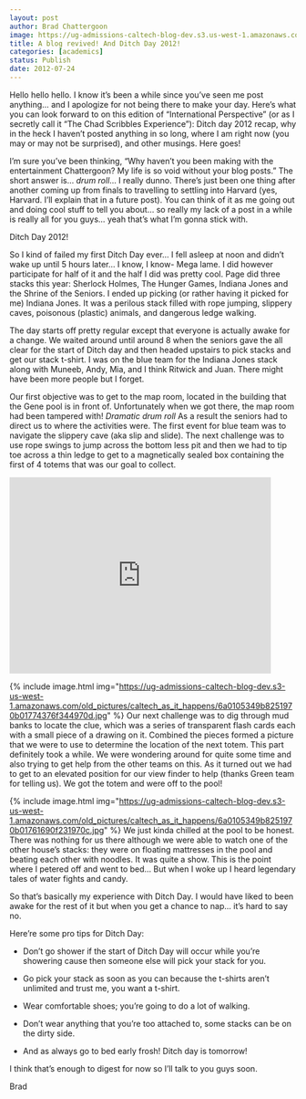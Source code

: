 ```yaml
---
layout: post
author: Brad Chattergoon
image: https://ug-admissions-caltech-blog-dev.s3.us-west-1.amazonaws.com/old_pictures/6a0105349b8251970b01761690eff5970c-800wi.jpg
title: A blog revived! And Ditch Day 2012!
categories: [academics]
status: Publish
date: 2012-07-24
---
```



Hello hello hello. I know it’s been a while since you’ve seen me post anything… and I apologize for not being there to make your day. Here’s what you can look forward to on this edition of “International Perspective” (or as I secretly call it “The Chad Scribbles Experience”): Ditch day 2012 recap, why in the heck I haven’t posted anything in so long, where I am right now (you may or may not be surprised), and other musings. Here goes!

I’m sure you’ve been thinking, “Why haven’t you been making with the entertainment Chattergoon? My life is so void without your blog posts.” The short answer is… *drum roll*… I really dunno. There’s just been one thing after another coming up from finals to travelling to settling into Harvard (yes, Harvard. I’ll explain that in a future post). You can think of it as me going out and doing cool stuff to tell you about… so really my lack of a post in a while is really all for you guys… yeah that’s what I’m gonna stick with.

Ditch Day 2012!

So I kind of failed my first Ditch Day ever… I fell asleep at noon and didn’t wake up until 5 hours later… I know, I know- Mega lame. I did however participate for half of it and the half I did was pretty cool. Page did three stacks this year: Sherlock Holmes, The Hunger Games, Indiana Jones and the Shrine of the Seniors. I ended up picking (or rather having it picked for me) Indiana Jones. It was a perilous stack filled with rope jumping, slippery caves, poisonous (plastic) animals, and dangerous ledge walking.

The day starts off pretty regular except that everyone is actually awake for a change. We waited around until around 8 when the seniors gave the all clear for the start of Ditch day and then headed upstairs to pick stacks and get our stack t-shirt. I was on the blue team for the Indiana Jones stack along with Muneeb, Andy, Mia, and I think Ritwick and Juan. There might have been more people but I forget.

Our first objective was to get to the map room, located in the building that the Gene pool is in front of. Unfortunately when we got there, the map room had been tampered with! *Dramatic drum roll* As a result the seniors had to direct us to where the activities were. The first event for blue team was to navigate the slippery cave (aka slip and slide). The next challenge was to use rope swings to jump across the bottom less pit and then we had to tip toe across a thin ledge to get to a magnetically sealed box containing the first of 4 totems that was our goal to collect.

<iframe frameborder="0" height="344" src="https://www.youtube.com/embed/h7vdcdYHj3k?fs=1&amp;feature=oembed" width="459"></iframe>

{% include image.html img="https://ug-admissions-caltech-blog-dev.s3-us-west-1.amazonaws.com/old_pictures/caltech_as_it_happens/6a0105349b8251970b01774376f344970d.jpg" %}
Our next challenge was to dig through mud banks to locate the clue, which was a series of transparent flash cards each with a small piece of a drawing on it. Combined the pieces formed a picture that we were to use to determine the location of the next totem. This part definitely took a while. We were wondering around for quite some time and also trying to get help from the other teams on this. As it turned out we had to get to an elevated position for our view finder to help (thanks Green team for telling us). We got the totem and were off to the pool!

{% include image.html img="https://ug-admissions-caltech-blog-dev.s3-us-west-1.amazonaws.com/old_pictures/caltech_as_it_happens/6a0105349b8251970b01761690f231970c.jpg" %}
We just kinda chilled at the pool to be honest. There was nothing for us there although we were able to watch one of the other house’s stacks: they were on floating mattresses in the pool and beating each other with noodles. It was quite a show. This is the point where I petered off and went to bed… But when I woke up I heard legendary tales of water fights and candy.

So that’s basically my experience with Ditch Day. I would have liked to been awake for the rest of it but when you get a chance to nap… it’s hard to say no.

Here’re some pro tips for Ditch Day:

- Don’t go shower if the start of Ditch Day will occur while you’re showering cause then someone else will pick your stack for you.

- Go pick your stack as soon as you can because the t-shirts aren’t unlimited and trust me, you want a t-shirt.

- Wear comfortable shoes; you’re going to do a lot of walking.

- Don’t wear anything that you’re too attached to, some stacks can be on the dirty side.

- And as always go to bed early frosh! Ditch day is tomorrow!

I think that’s enough to digest for now so I’ll talk to you guys soon.

Brad
